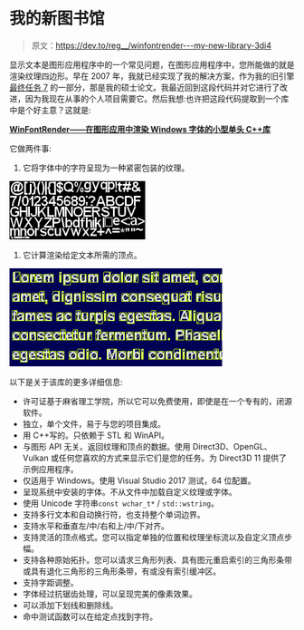 # 我的新图书馆

> 原文：<https://dev.to/reg__/winfontrender---my-new-library-3di4>

显示文本是图形应用程序中的一个常见问题，在图形应用程序中，您所能做的就是渲染纹理四边形。早在 2007 年，我就已经实现了我的解决方案，作为我的旧引擎[最终任务 7](http://asawicki.info/productions/gry/TFQ_Source.php5) 的一部分，那是我的硕士论文。我最近回到这段代码并对它进行了改进，因为我现在从事的个人项目需要它。然后我想:也许把这段代码提取到一个库中是个好主意？这就是:

[**WinFontRender——在图形应用中渲染 Windows 字体的小型单头 C++库**](https://github.com/sawickiap/WinFontRender)

它做两件事:

1.  它将字体中的字符呈现为一种紧密包装的纹理。

[![](img/045ca69e6489d7f92077971f2772bb47.png)](https://res.cloudinary.com/practicaldev/image/fetch/s--aV8IHEYp--/c_limit%2Cf_auto%2Cfl_progressive%2Cq_auto%2Cw_880/http://asawicki.info/files/WinFontRender/FontTexture.png)

1.  它计算渲染给定文本所需的顶点。

[![](img/d1168c02faa2fe1131142c6a68d14e19.png)](https://res.cloudinary.com/practicaldev/image/fetch/s--7-EjObLH--/c_limit%2Cf_auto%2Cfl_progressive%2Cq_auto%2Cw_880/http://asawicki.info/files/WinFontRender/QuadsRender.png)

以下是关于该库的更多详细信息:

*   许可证基于麻省理工学院，所以它可以免费使用，即使是在一个专有的，闭源软件。
*   独立，单个文件，易于与您的项目集成。
*   用 C++写的。只依赖于 STL 和 WinAPI。
*   与图形 API 无关。返回纹理和顶点的数据。使用 Direct3D、OpenGL、Vulkan 或任何您喜欢的方式来显示它们是您的任务。为 Direct3D 11 提供了示例应用程序。
*   仅适用于 Windows。使用 Visual Studio 2017 测试，64 位配置。
*   呈现系统中安装的字体。不从文件中加载自定义纹理或字体。
*   使用 Unicode 字符串`const wchar_t*` / `std::wstring`。
*   支持多行文本和自动换行符，也支持整个单词边界。
*   支持水平和垂直左/中/右和上/中/下对齐。
*   支持灵活的顶点格式。您可以指定单独的位置和纹理坐标流以及自定义顶点步幅。
*   支持各种原始拓扑。您可以请求三角形列表、具有图元重启索引的三角形条带或具有退化三角形的三角形条带，有或没有索引缓冲区。
*   支持字距调整。
*   字体经过抗锯齿处理，可以呈现完美的像素效果。
*   可以添加下划线和删除线。
*   命中测试函数可以在给定点找到字符。
